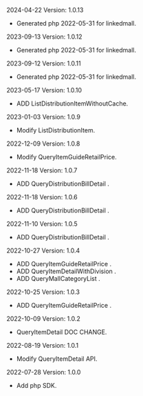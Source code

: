 2024-04-22 Version: 1.0.13
- Generated php 2022-05-31 for linkedmall.

2023-09-13 Version: 1.0.12
- Generated php 2022-05-31 for linkedmall.

2023-09-12 Version: 1.0.11
- Generated php 2022-05-31 for linkedmall.

2023-05-17 Version: 1.0.10
- ADD ListDistributionItemWithoutCache.

2023-01-03 Version: 1.0.9
- Modify ListDistributionItem.

2022-12-09 Version: 1.0.8
- Modify QueryItemGuideRetailPrice.

2022-11-18 Version: 1.0.7
- ADD QueryDistributionBillDetail .

2022-11-18 Version: 1.0.6
- ADD QueryDistributionBillDetail .

2022-11-10 Version: 1.0.5
- ADD QueryDistributionBillDetail .

2022-10-27 Version: 1.0.4
- ADD QueryItemGuideRetailPrice .
- ADD QueryItemDetailWithDivision .
- ADD QueryMallCategoryList .

2022-10-25 Version: 1.0.3
- ADD QueryItemGuideRetailPrice .

2022-10-09 Version: 1.0.2
- QueryItemDetail DOC CHANGE.

2022-08-19 Version: 1.0.1
- Modify QueryItemDetail API.

2022-07-28 Version: 1.0.0
- Add php SDK.

